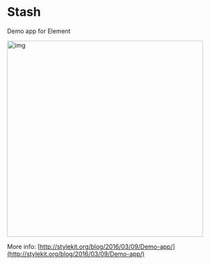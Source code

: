 # Stash
Demo app for Element

<img width="456" alt="img" src="https://dl.dropboxusercontent.com/u/2559476/demo_app_30_fps_1x.gif">

More info:
[http://stylekit.org/blog/2016/03/09/Demo-app/](http://stylekit.org/blog/2016/03/09/Demo-app/) 

